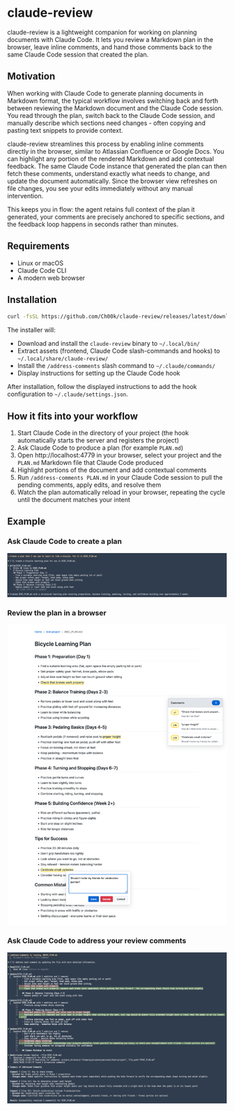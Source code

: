 # claude-review

claude-review is a lightweight companion for working on planning documents with Claude Code. It lets you review a
Markdown plan in the browser, leave inline comments, and hand those comments back to the same Claude Code session that
created the plan.

## Motivation

When working with Claude Code to generate planning documents in Markdown format, the typical workflow involves switching
back and forth between reviewing the Markdown document and the Claude Code session. You read through the plan, switch
back to the Claude Code session, and manually describe which sections need changes - often copying and pasting text
snippets to provide context.

claude-review streamlines this process by enabling inline comments directly in the browser, similar to Atlassian
Confluence or Google Docs. You can highlight any portion of the rendered Markdown and add contextual feedback. The same
Claude Code instance that generated the plan can then fetch these comments, understand exactly what needs to change, and
update the document automatically. Since the browser view refreshes on file changes, you see your edits immediately
without any manual intervention.

This keeps you in flow: the agent retains full context of the plan it generated, your comments are precisely anchored to
specific sections, and the feedback loop happens in seconds rather than minutes.

## Requirements

- Linux or macOS
- Claude Code CLI
- A modern web browser

## Installation

```bash
curl -fsSL https://github.com/Ch00k/claude-review/releases/latest/download/install.sh | bash
```

The installer will:
- Download and install the `claude-review` binary to `~/.local/bin/`
- Extract assets (frontend, Claude Code slash-commands and hooks) to `~/.local/share/claude-review/`
- Install the `/address-comments` slash command to `~/.claude/commands/`
- Display instructions for setting up the Claude Code hook

After installation, follow the displayed instructions to add the hook configuration to `~/.claude/settings.json`.

## How it fits into your workflow
1. Start Claude Code in the directory of your project (the hook automatically starts the server and registers the
   project)
2. Ask Claude Code to produce a plan (for example `PLAN.md`)
3. Open http://localhost:4779 in your browser, select your project and the `PLAN.md` Markdown file that Claude Code
   produced
4. Highlight portions of the document and add contextual comments
5. Run `/address-comments PLAN.md` in your Claude Code session to pull the pending comments, apply edits, and resolve
   them
6. Watch the plan automatically reload in your browser, repeating the cycle until the document matches your intent

## Example

### Ask Claude Code to create a plan
![Create a plan](screenshots/create.png)

### Review the plan in a browser
![Review in browser](screenshots/review.png)

### Ask Claude Code to address your review comments
![Address comments](screenshots/address.png)
